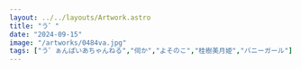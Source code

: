 ```yaml
---
layout: ../../layouts/Artwork.astro
title: "う゛"
date: "2024-09-15"
image: "/artworks/0484va.jpg"
tags: ["う゛ぁんぱいあちゃんねる","伺か","よそのこ","桂樹美月姫","バニーガール"]
---
```


